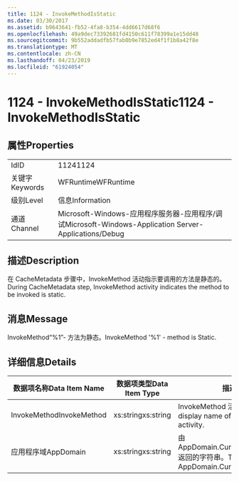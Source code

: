 ```yaml
---
title: 1124 - InvokeMethodIsStatic
ms.date: 03/30/2017
ms.assetid: b9643641-fb52-4fa8-b354-4dd6617d68f6
ms.openlocfilehash: 49a9dec73392681fd4150c611f78399a1e15dd48
ms.sourcegitcommit: 9b552addadfb57fab0b9e7852ed4f1f1b8a42f8e
ms.translationtype: MT
ms.contentlocale: zh-CN
ms.lasthandoff: 04/23/2019
ms.locfileid: "61924054"
---
```

# <a name="1124---invokemethodisstatic"></a><span data-ttu-id="cb3c7-102">1124 - InvokeMethodIsStatic</span><span class="sxs-lookup"><span data-stu-id="cb3c7-102">1124 - InvokeMethodIsStatic</span></span>
## <a name="properties"></a><span data-ttu-id="cb3c7-103">属性</span><span class="sxs-lookup"><span data-stu-id="cb3c7-103">Properties</span></span>  
  
|||  
|-|-|  
|<span data-ttu-id="cb3c7-104">Id</span><span class="sxs-lookup"><span data-stu-id="cb3c7-104">ID</span></span>|<span data-ttu-id="cb3c7-105">1124</span><span class="sxs-lookup"><span data-stu-id="cb3c7-105">1124</span></span>|  
|<span data-ttu-id="cb3c7-106">关键字</span><span class="sxs-lookup"><span data-stu-id="cb3c7-106">Keywords</span></span>|<span data-ttu-id="cb3c7-107">WFRuntime</span><span class="sxs-lookup"><span data-stu-id="cb3c7-107">WFRuntime</span></span>|  
|<span data-ttu-id="cb3c7-108">级别</span><span class="sxs-lookup"><span data-stu-id="cb3c7-108">Level</span></span>|<span data-ttu-id="cb3c7-109">信息</span><span class="sxs-lookup"><span data-stu-id="cb3c7-109">Information</span></span>|  
|<span data-ttu-id="cb3c7-110">通道</span><span class="sxs-lookup"><span data-stu-id="cb3c7-110">Channel</span></span>|<span data-ttu-id="cb3c7-111">Microsoft-Windows-应用程序服务器-应用程序/调试</span><span class="sxs-lookup"><span data-stu-id="cb3c7-111">Microsoft-Windows-Application Server-Applications/Debug</span></span>|  
  
## <a name="description"></a><span data-ttu-id="cb3c7-112">描述</span><span class="sxs-lookup"><span data-stu-id="cb3c7-112">Description</span></span>  
 <span data-ttu-id="cb3c7-113">在 CacheMetadata 步骤中，InvokeMethod 活动指示要调用的方法是静态的。</span><span class="sxs-lookup"><span data-stu-id="cb3c7-113">During CacheMetadata step, InvokeMethod activity indicates the method to be invoked is static.</span></span>  
  
## <a name="message"></a><span data-ttu-id="cb3c7-114">消息</span><span class="sxs-lookup"><span data-stu-id="cb3c7-114">Message</span></span>  
 <span data-ttu-id="cb3c7-115">InvokeMethod“%1”- 方法为静态。</span><span class="sxs-lookup"><span data-stu-id="cb3c7-115">InvokeMethod '%1' - method is Static.</span></span>  
  
## <a name="details"></a><span data-ttu-id="cb3c7-116">详细信息</span><span class="sxs-lookup"><span data-stu-id="cb3c7-116">Details</span></span>  
  
|<span data-ttu-id="cb3c7-117">数据项名称</span><span class="sxs-lookup"><span data-stu-id="cb3c7-117">Data Item Name</span></span>|<span data-ttu-id="cb3c7-118">数据项类型</span><span class="sxs-lookup"><span data-stu-id="cb3c7-118">Data Item Type</span></span>|<span data-ttu-id="cb3c7-119">描述</span><span class="sxs-lookup"><span data-stu-id="cb3c7-119">Description</span></span>|  
|--------------------|--------------------|-----------------|  
|<span data-ttu-id="cb3c7-120">InvokeMethod</span><span class="sxs-lookup"><span data-stu-id="cb3c7-120">InvokeMethod</span></span>|<span data-ttu-id="cb3c7-121">xs:string</span><span class="sxs-lookup"><span data-stu-id="cb3c7-121">xs:string</span></span>|<span data-ttu-id="cb3c7-122">InvokeMethod 活动的显示名称。</span><span class="sxs-lookup"><span data-stu-id="cb3c7-122">The display name of the InvokeMethod activity.</span></span>|  
|<span data-ttu-id="cb3c7-123">应用程序域</span><span class="sxs-lookup"><span data-stu-id="cb3c7-123">AppDomain</span></span>|<span data-ttu-id="cb3c7-124">xs:string</span><span class="sxs-lookup"><span data-stu-id="cb3c7-124">xs:string</span></span>|<span data-ttu-id="cb3c7-125">由 AppDomain.CurrentDomain.FriendlyName 返回的字符串。</span><span class="sxs-lookup"><span data-stu-id="cb3c7-125">The string returned by AppDomain.CurrentDomain.FriendlyName.</span></span>|
